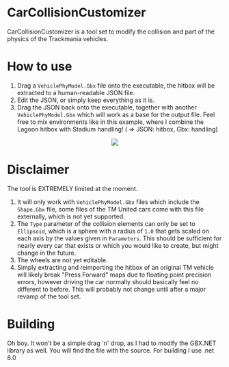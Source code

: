 # CarCollisionCustomizer
CarCollisionCustomizer is a tool set to modify the collision and part of the physics of the Trackmania vehicles.
# How to use
1. Drag a `VehiclePhyModel.Gbx` file onto the executable, the hitbox will be extracted to a human-readable JSON file.
2. Edit the JSON, or simply keep everything as it is.
3. Drag the JSON back onto the executable, together with another `VehiclePhyModel.Gbx` which will work as a base for the output file. Feel free to mix environments like in this example, where I combine the Lagoon hitbox with Stadium handling! ( => JSON: hitbox, Gbx: handling)

<p align="center"><img src="https://drive.google.com/uc?export=download&id=17NwNgNlHRHa2LT23Omm3YRV4AYTREo3_"/></p>

# Disclaimer
The tool is EXTREMELY limited at the moment.
1. It will only work with `VehiclePhyModel.Gbx` files which include the `Shape.Gbx` file, some files of the TM United cars come with this file externally, which is not yet supported.
2. The `Type` parameter of the collision elements can only be set to `Ellipsoid`, which is a sphere with a radius of `1.0` that gets scaled on each axis by the values given in `Parameters`. This should be sufficient for nearly every car that exists or which you would like to create, but might change in the future.
3. The wheels are not yet editable.
4. Simply extracting and reimporting the hitbox of an original TM vehicle will likely break "Press Forward" maps due to floating point precision errors, however driving the car normally should basically feel no different to before. This will probably not change until after a major revamp of the tool set.

# Building
Oh boy. It won't be a simple drag 'n' drop, as I had to modify the GBX.NET library as well. You will find the file with the source.
For building I use .net 8.0
